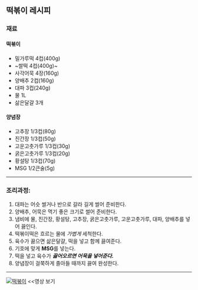 ## 떡볶이 레시피

### 재료

#### 떡볶이
- 밀가루떡 4컵(400g)
- ~쌀떡 4컵(400g)~
- 사각어묵 4장(160g)
- 양배추 2컵(160g)
- 대파 3컵(240g)
- 물 1L
- 삶은달걀 3개
#### 양념장
- 고추장 1/3컵(80g)
- 진간장 1/3컵(50g)
- 고운고춧가루 1/3컵(30g)
- 굵은고춧가루 1/3컵(20g)
- 황설탕 1/3컵(70g)
- MSG 1/2큰술(5g)
---
### 조리과정:
1. 대파는 어슷 썰거나 반으로 갈라 길게 썰어 준비한다.
2. 양배추, 어묵은 먹기 좋은 크기로 썰어 준비한다.
3. 냄비에 물, 진간장, 황설탕, 고추장, 굵은고춧가루, 고운고춧가루, 대파, 양배추를 넣어 끓인다.
4. 떡볶이떡은 흐르는 물에 *가볍게* 세척한다.
5. 육수가 끓으면 삶은달걀, 떡을 넣고 함께 끓여준다.
6. 기호에 맞게 **MSG**를 넣는다.
7. 떡을 넣고 육수가 ***끓어오르면 어묵을 넣어준다.***
8. 양념장이 걸쭉하게 졸아들 때까지 끓여 완성한다.
***
[![떡볶이](https://i.ytimg.com/vi/t4Es8mwdYlE/hq720.jpg?sqp=-oaymwEcCOgCEMoBSFfyq4qpAw4IARUAAIhCGAFwAcABBg==&rs=AOn4CLBizIPWrXbn1ML1NrbwHmzL-Gmu2A)](https://youtu.be/t4Es8mwdYlE)
<<영상 보기
